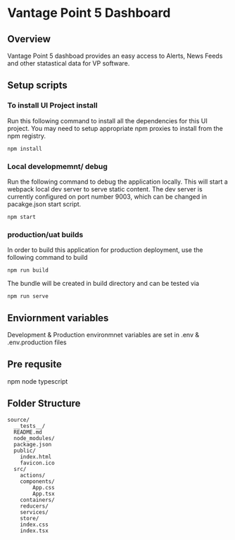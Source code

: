 
# Vantage Point 5 Dashboard 

## Overview 
Vantage Point 5 dashboad provides an easy access to Alerts, News Feeds and other statastical data for VP software.

## Setup scripts

### To install UI Project install

Run this following command to install all the dependencies for this UI project.  You may need to setup appropriate npm proxies to install from the npm registry.     
```
npm install
```

### Local developmemnt/ debug
Run the following command to debug the application locally.  This will start a webpack local dev server to serve static content.  The dev server is currently configured on port number 9003, which can be changed in pacakge.json start script.
```
npm start
```

### production/uat builds
In order to build this application for production deployment, use the following command to build
```
npm run build
```

The bundle will be created in build directory and can be tested via 

```
npm run serve
```

## Enviornment variables

Development & Production environmnet variables are set in .env & .env.production files

## Pre requsite

npm
node
typescript

## Folder Structure

```
source/
  __tests__/
  README.md
  node_modules/
  package.json
  public/
    index.html
    favicon.ico
  src/
    actions/
    components/
        App.css
        App.tsx
    containers/
    reducers/
    services/
    store/
    index.css
    index.tsx
```

